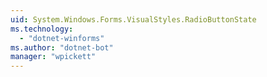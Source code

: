 ```yaml
---
uid: System.Windows.Forms.VisualStyles.RadioButtonState
ms.technology: 
  - "dotnet-winforms"
ms.author: "dotnet-bot"
manager: "wpickett"
---
```

